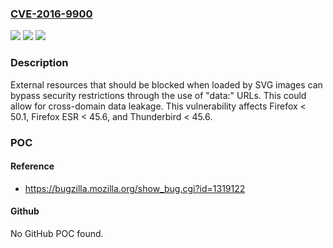 ### [CVE-2016-9900](https://cve.mitre.org/cgi-bin/cvename.cgi?name=CVE-2016-9900)
![](https://img.shields.io/static/v1?label=Product&message=Thunderbird&color=blue)
![](https://img.shields.io/static/v1?label=Version&message=%3C%2045.6%20&color=brighgreen)
![](https://img.shields.io/static/v1?label=Vulnerability&message=Restricted%20external%20resources%20can%20be%20loaded%20by%20SVG%20images%20through%20data%20URLs&color=brighgreen)

### Description

External resources that should be blocked when loaded by SVG images can bypass security restrictions through the use of "data:" URLs. This could allow for cross-domain data leakage. This vulnerability affects Firefox < 50.1, Firefox ESR < 45.6, and Thunderbird < 45.6.

### POC

#### Reference
- https://bugzilla.mozilla.org/show_bug.cgi?id=1319122

#### Github
No GitHub POC found.

